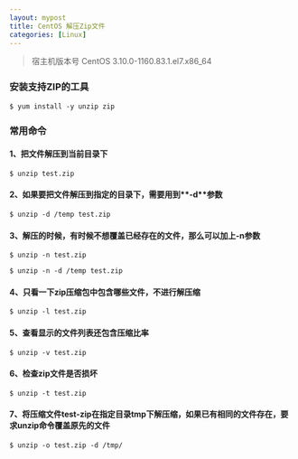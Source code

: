 ```yaml
---
layout: mypost
title: CentOS 解压Zip文件
categories: [Linux]
---
```


> 宿主机版本号 CentOS 3.10.0-1160.83.1.el7.x86_64

### 安装支持ZIP的工具

```shell
$ yum install -y unzip zip
```

### 常用命令

#### 1、把文件解压到当前目录下

```shell
$ unzip test.zip
```

#### 2、如果要把文件解压到指定的目录下，需要用到**-d**参数

```shell
$ unzip -d /temp test.zip
```

#### 3、解压的时候，有时候不想覆盖已经存在的文件，那么可以加上-n参数

```shell
$ unzip -n test.zip

$ unzip -n -d /temp test.zip
```

#### 4、只看一下zip压缩包中包含哪些文件，不进行解压缩

```shell
$ unzip -l test.zip
```

#### 5、查看显示的文件列表还包含压缩比率

```shell
$ unzip -v test.zip
```

#### 6、检查zip文件是否损坏

```shell
$ unzip -t test.zip
```

#### 7、将压缩文件test-zip在指定目录tmp下解压缩，如果已有相同的文件存在，要求**unzip**命令覆盖原先的文件

```shell
$ unzip -o test.zip -d /tmp/
```